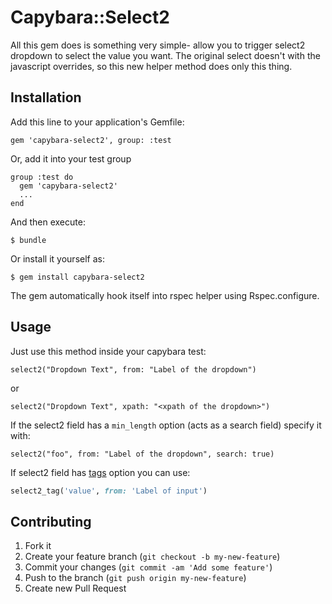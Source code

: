 # Capybara::Select2

All this gem does is something very simple- allow you to trigger select2 dropdown to select the value you want. The original select doesn't with the javascript overrides, so this new helper method does only this thing.

## Installation

Add this line to your application's Gemfile:

    gem 'capybara-select2', group: :test

Or, add it into your test group

    group :test do
      gem 'capybara-select2'
      ...
    end

And then execute:

    $ bundle

Or install it yourself as:

    $ gem install capybara-select2

The gem automatically hook itself into rspec helper using Rspec.configure.

## Usage

Just use this method inside your capybara test:

    select2("Dropdown Text", from: "Label of the dropdown")

or

    select2("Dropdown Text", xpath: "<xpath of the dropdown>")

If the select2 field has a `min_length` option (acts as a search field) specify it with:

    select2("foo", from: "Label of the dropdown", search: true)

If select2 field has [tags](http://ivaynberg.github.io/select2/#tags) option you can use:

```ruby
select2_tag('value', from: 'Label of input')
```

## Contributing

1. Fork it
2. Create your feature branch (`git checkout -b my-new-feature`)
3. Commit your changes (`git commit -am 'Add some feature'`)
4. Push to the branch (`git push origin my-new-feature`)
5. Create new Pull Request
